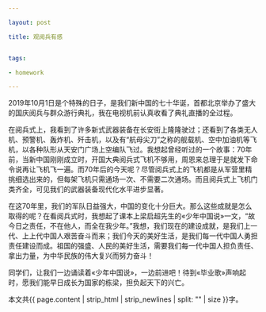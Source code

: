 ```yaml
---

layout: post

title: 观阅兵有感


tags:

- homework 

---
```


2019年10月1日是个特殊的日子，是我们新中国的七十华诞，首都北京举办了盛大的国庆阅兵与群众游行典礼，我在电视机前认真收看了典礼直播的全过程。

在阅兵式上，我看到了许多新式武器装备在长安街上隆隆驶过；还看到了各类无人机、预警机、轰炸机、歼击机，以及有“航母尖刀”之称的舰载机、空中加油机等飞机，以各种队形从天安门广场上空编队飞过。我想起曾经听过的一个故事：70年前，当新中国刚刚成立时，开国大典阅兵式飞机不够用，周恩来总理于是就发下命令说再让飞机飞一遍。而70年后的今天呢？尽管阅兵式上的飞机都是从军营里精挑细选出来的，但每架飞机只需通场一次、不需要二次通场。而且阅兵式上飞机门类齐全，可见我们的武器装备现代化水平进步显著。
    
在这70年里，我们的军队日益强大，中国的变化十分巨大。那么这些成就是怎么取得的呢？在看阅兵式时，我想起了课本上梁启超先生的«少年中国说»一文，“故今日之责任，不在他人，而全在我少年。”我想，我们现在的建设成就，是我们上一代、上上代中国人艰苦奋斗而来；我们今天的美好生活，是我们每一代中国人勇担责任建设而成。祖国的强盛、人民的美好生活，需要我们每一代中国人担负责任、拿出力量，为中华民族的伟大复兴而努力奋斗！
    
同学们，让我们一边诵读着«少年中国说»，一边前进吧！待到«毕业歌»声响起时，愿我们能早日成长为国家的栋梁，担负起天下的兴亡。

本文共{{ page.content | strip_html | strip_newlines | split: "" | size }}字。

